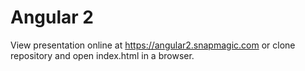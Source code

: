 # Angular 2
View presentation online at https://angular2.snapmagic.com or clone repository and open index.html in a browser.